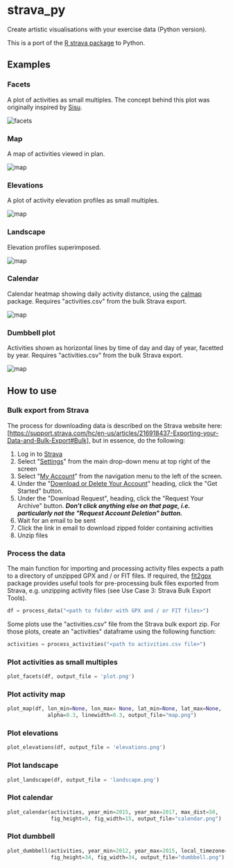 # strava_py
Create artistic visualisations with your exercise data (Python version).

This is a port of the [R strava package](https://github.com/marcusvolz/strava) to Python.

## Examples

### Facets

A plot of activities as small multiples. The concept behind this plot was originally inspired by [Sisu](https://twitter.com/madewithsisu).

![facets](https://raw.githubusercontent.com/marcusvolz/strava_py/main/plots/facets001.png "Facets, showing activity outlines")

### Map

A map of activities viewed in plan.

![map](https://raw.githubusercontent.com/marcusvolz/strava_py/main/plots/map001.png "A map of activities viewed in plan")

### Elevations

A plot of activity elevation profiles as small multiples.

![map](https://raw.githubusercontent.com/marcusvolz/strava_py/main/plots/elevations001.png "A plot of activity elevation profiles as small multiples")

### Landscape

Elevation profiles superimposed.

![map](https://raw.githubusercontent.com/marcusvolz/strava_py/main/plots/landscape001.png "Elevation profiles superimposed")

### Calendar

Calendar heatmap showing daily activity distance, using the [calmap](https://pythonhosted.org/calmap/) package. Requires "activities.csv" from the bulk Strava export.

![map](https://raw.githubusercontent.com/marcusvolz/strava_py/main/plots/calendar001.png "Calendar heatmap")

### Dumbbell plot

Activities shown as horizontal lines by time of day and day of year, facetted by year. Requires "activities.csv" from the bulk Strava export.

![map](https://raw.githubusercontent.com/marcusvolz/strava_py/main/plots/dumbbell001.png "Dumbbell plot")

## How to use

### Bulk export from Strava
The process for downloading data is described on the Strava website here: [https://support.strava.com/hc/en-us/articles/216918437-Exporting-your-Data-and-Bulk-Export#Bulk], but in essence, do the following:
                                                                           
1. Log in to [Strava](https://www.strava.com/)
2. Select "[Settings](https://www.strava.com/settings/profile)" from the main drop-down menu at top right of the screen
3. Select "[My Account](https://www.strava.com/account)" from the navigation menu to the left of the screen.
4. Under the "[Download or Delete Your Account](https://www.strava.com/athlete/delete_your_account)" heading, click the "Get Started" button.
5. Under the "Download Request", heading, click the "Request Your Archive" button. ***Don't click anything else on that page, i.e. particularly not the "Request Account Deletion" button.***
6. Wait for an email to be sent
7. Click the link in email to download zipped folder containing activities
8. Unzip files

### Process the data

The main function for importing and processing activity files expects a path to a directory of unzipped GPX and / or FIT files. If required, the [fit2gpx](https://github.com/dodo-saba/fit2gpx) package provides useful tools for pre-processing bulk files exported from Strava, e.g. unzipping activity files (see Use Case 3: Strava Bulk Export Tools).

```python
df = process_data("<path to folder with GPX and / or FIT files>")
```

Some plots use the "activities.csv" file from the Strava bulk export zip. For those plots, create an "activities" dataframe using the following function:

```python
activities = process_activities("<path to activities.csv file>")
```

### Plot activities as small multiples

```python
plot_facets(df, output_file = 'plot.png')
```

### Plot activity map

```python
plot_map(df, lon_min=None, lon_max= None, lat_min=None, lat_max=None,
             alpha=0.3, linewidth=0.3, output_file="map.png")
```

### Plot elevations

```python
plot_elevations(df, output_file = 'elevations.png')
```

### Plot landscape

```python
plot_landscape(df, output_file = 'landscape.png')
```

### Plot calendar

```python
plot_calendar(activities, year_min=2015, year_max=2017, max_dist=50,
              fig_height=9, fig_width=15, output_file="calendar.png")
```

### Plot dumbbell

```python
plot_dumbbell(activities, year_min=2012, year_max=2015, local_timezone='Australia/Melbourne',
              fig_height=34, fig_width=34, output_file="dumbbell.png")
```

